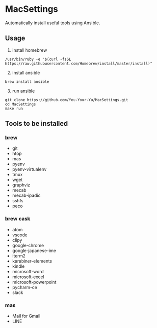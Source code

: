 # MacSettings
Automatically install useful tools using Ansible.

## Usage
1. install homebrew
```
/usr/bin/ruby -e "$(curl -fsSL https://raw.githubusercontent.com/Homebrew/install/master/install)"
```
2. install ansible
```
brew install ansible
```
3. run ansible
```
git clone https://github.com/You-Your-Yu/MacSettings.git
cd MacSettings
make run
```

## Tools to be installed
### brew
- git
- htop
- mas
- pyenv
- pyenv-virtualenv
- tmux
- wget
- graphviz
- mecab
- mecab-ipadic
- sshfs
- peco

### brew cask
- atom
- vscode
- clipy
- google-chrome
- google-japanese-ime
- iterm2
- karabiner-elements
- kindle
- microsoft-word
- microsoft-excel
- microsoft-powerpoint
- pycharm-ce
- slack

### mas
- Mail for Gmail
- LINE
